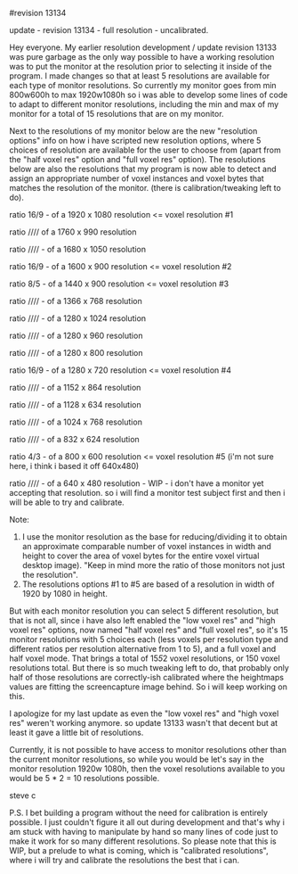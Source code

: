 #revision 13134

update - revision 13134 - full resolution - uncalibrated.

Hey everyone. My earlier resolution development / update revision 13133 was pure garbage as the only way possible to have a working resolution was to put the monitor at the resolution prior to selecting it inside of the program. I made changes so that at least 5 resolutions are available for each type of monitor resolutions. So currently my monitor goes from min 800w600h to max 1920w1080h so i was able to develop some lines of code to adapt to different monitor resolutions, including the min and max of my monitor for a total of 15 resolutions that are on my monitor.

Next to the resolutions of my monitor below are the new "resolution options" info on how i have scripted new resolution options, where 5 choices of resolution are available for the user to choose from (apart from the "half voxel res" option and "full voxel res" option). The resolutions below are also the resolutions that my program is now able to detect and assign an appropriate number of voxel instances and voxel bytes that matches the resolution of the monitor. (there is calibration/tweaking left to do).

ratio 16/9 - of a 1920 x 1080 resolution <= voxel resolution #1

ratio //// of a 1760 x 990 resolution 

ratio //// - of a 1680 x 1050 resolution 

ratio 16/9 - of a 1600 x 900 resolution <= voxel resolution #2 

ratio 8/5 - of a 1440 x 900 resolution <= voxel resolution #3

ratio //// - of a 1366 x 768 resolution 

ratio //// - of a 1280 x 1024 resolution 

ratio //// - of a 1280 x 960 resolution 

ratio //// - of a 1280 x 800 resolution 

ratio 16/9 - of a 1280 x 720 resolution  <= voxel resolution #4 

ratio //// - of a 1152 x 864 resolution 

ratio //// - of a 1128 x 634 resolution 

ratio //// - of a 1024 x 768 resolution 

ratio //// - of a 832 x 624 resolution 

ratio 4/3 - of a 800 x 600 resolution  <= voxel resolution #5 (i'm not sure here, i think i based it off 640x480)

ratio //// - of a 640 x 480 resolution  - WIP - i don't have a monitor yet accepting that resolution. so i will find a monitor test subject first and then i will be able to try and calibrate.

Note: 

1. I use the monitor resolution as the base for reducing/dividing it to obtain an approximate comparable number of voxel instances in width and height to cover the area of voxel bytes for the entire voxel virtual desktop image). "Keep in mind more the ratio of those monitors not just the resolution".
2. The resolutions options #1 to #5 are based of a resolution in width of 1920 by 1080 in height.

But with each monitor resolution you can select 5 different resolution, but that is not all, since i have also left enabled the "low voxel res" and "high voxel res" options, now named "half voxel res" and "full voxel res", so it's 15 monitor resolutions with 5 choices each (less voxels per resolution type and different ratios per resolution alternative from 1 to 5), and a full voxel and half voxel mode. That brings a total of 15*5*2 voxel resolutions, or 150 voxel resolutions total. But there is so much tweaking left to do, that probably only half of those resolutions are correctly-ish calibrated where the heightmaps values are fitting the screencapture image behind. So i will keep working on this.

I apologize for my last update as even the "low voxel res" and "high voxel res" weren't working anymore. so update 13133 wasn't that decent but at least it gave a little bit of resolutions.

Currently, it is not possible to have access to monitor resolutions other than the current monitor resolutions, so while you would be let's say in the monitor resolution 1920w 1080h, then the voxel resolutions available to you would be 5 * 2 = 10 resolutions possible.

steve c

P.S. I bet building a program without the need for calibration is entirely possible. I just couldn't figure it all out during development and that's why i am stuck with having to manipulate by hand so many lines of code just to make it work for so many different resolutions. So please note that this is WIP, but a prelude to what is coming, which is "calibrated resolutions", where i will try and calibrate the resolutions the best that i can.
